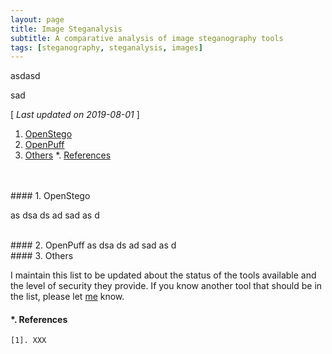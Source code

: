 ```yaml
---
layout: page
title: Image Steganalysis
subtitle: A comparative analysis of image steganography tools
tags: [steganography, steganalysis, images]
---
```



asdasd

sad



[ *Last updated on 2019-08-01* ]


1. [OpenStego](#1-openstego)
2. [OpenPuff](#2-openpuff)
3. [Others](#3-others)
*. [References](#*-references)
<br>







<br>
#### 1. OpenStego

as
dsa
ds
ad
sad
as
d


<br>
#### 2. OpenPuff
as
dsa
ds
ad
sad
as
d


<br>
#### 3. Others

I maintain this list to be updated about the status of the tools available and the level of security they provide. If you know another tool that should be in the list, please let [me](http://daniellerch.me) know. 





#### *. References
    [1]. XXX




